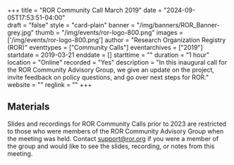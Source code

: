 +++
title = "ROR Community Call March 2019" 
date = "2024-09-05T17:53:51-04:00"  
draft = "false" 
style = "card-plain" 
banner = "/img/banners/ROR_Banner-grey.jpg" 
thumb = "/img/events/ror-logo-800.png" 
images = ['/img/events/ror-logo-800.png']
author = "Research Organization Registry (ROR)" 
eventtypes = ["Community Calls"]
eventarchives = ["2019"]
startdate = 2019-03-21
enddate = []
starttime = ""
duration = "1 hour"
location = "Online"
recorded = "Yes"
description = "In this inaugural call for the ROR Community Advisory Group, we give an update on the project, invite feedback on policy questions, and go over next steps for ROR."
website = ""
reglink = ""
+++

## Materials 

Slides and recordings for ROR Community Calls prior to 2023 are restricted to those who were members of the ROR Community Advisory Group when the meeting was held. Contact support@ror.org if you were a member of the group and would like to see the slides, recording, or notes from this meeting.  


